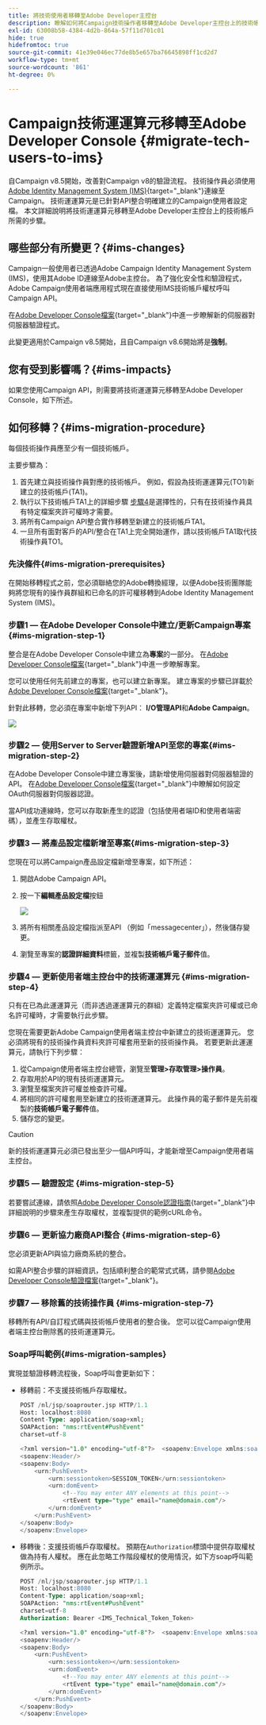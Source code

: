 ```yaml
---
title: 將技術使用者移轉至Adobe Developer主控台
description: 瞭解如何將Campaign技術操作者移轉至Adobe Developer主控台上的技術帳戶
exl-id: 63008b58-4384-4d2b-864a-57f11d701c01
hide: true
hidefromtoc: true
source-git-commit: 41e39e046ec77de8b5e657ba76645898ff1cd2d7
workflow-type: tm+mt
source-wordcount: '861'
ht-degree: 0%

---
```


# Campaign技術運運算元移轉至Adobe Developer Console {#migrate-tech-users-to-ims}

自Campaign v8.5開始，改善對Campaign v8的驗證流程。 技術操作員必須使用[Adobe Identity Management System (IMS)](https://helpx.adobe.com/tw/enterprise/using/identity.html){target="_blank"}連線至Campaign。 技術運運算元是已針對API整合明確建立的Campaign使用者設定檔。 本文詳細說明將技術運運算元移轉至Adobe Developer主控台上的技術帳戶所需的步驟。

## 哪些部分有所變更？{#ims-changes}

Campaign一般使用者已透過Adobe Campaign Identity Management System (IMS)，使用其Adobe ID連線至Adobe主控台。 為了強化安全性和驗證程式，Adobe Campaign使用者端應用程式現在直接使用IMS技術帳戶權杖呼叫Campaign API。

在[Adobe Developer Console檔案](https://developer.adobe.com/developer-console/docs/guides/authentication/ServerToServerAuthentication/){target="_blank"}中進一步瞭解新的伺服器對伺服器驗證程式。

此變更適用於Campaign v8.5開始，且自Campaign v8.6開始將是&#x200B;**強制**。


## 您有受到影響嗎？{#ims-impacts}

如果您使用Campaign API，則需要將技術運運算元移轉至Adobe Developer Console，如下所述。

## 如何移轉？{#ims-migration-procedure}

每個技術操作員應至少有一個技術帳戶。

主要步驟為：

1. 首先建立與技術操作員對應的技術帳戶。 例如，假設為技術運運算元(TO1)新建立的技術帳戶(TA1)。
1. 執行以下技術帳戶TA1上的詳細步驟
   [步驟4](#ims-migration-step-4)是選擇性的，只有在技術操作員具有特定檔案夾許可權時才需要。
1. 將所有Campaign API整合實作移轉至新建立的技術帳戶TA1。
1. 一旦所有面對客戶的API/整合在TA1上完全開始運作，請以技術帳戶TA1取代技術操作員TO1。

### 先決條件{#ims-migration-prerequisites}

在開始移轉程式之前，您必須聯絡您的Adobe轉換經理，以便Adobe技術團隊能夠將您現有的操作員群組和已命名的許可權移轉到Adobe Identity Management System (IMS)。

### 步驟1 — 在Adobe Developer Console中建立/更新Campaign專案{#ims-migration-step-1}

整合是在Adobe Developer Console中建立為&#x200B;**專案**&#x200B;的一部分。 在[Adobe Developer Console檔案](https://developer.adobe.com/developer-console/docs/guides/projects/){target="_blank"}中進一步瞭解專案。

您可以使用任何先前建立的專案，也可以建立新專案。 建立專案的步驟已詳載於[Adobe Developer Console檔案](https://developer.adobe.com/developer-console/docs/guides/getting-started/){target="_blank"}。

針對此移轉，您必須在專案中新增下列API： **I/O管理API**&#x200B;和&#x200B;**Adobe Campaign**。

![](assets/do-not-localize/ims-products-and-services.png)


### 步驟2 — 使用Server to Server驗證新增API至您的專案{#ims-migration-step-2}

在Adobe Developer Console中建立專案後，請新增使用伺服器對伺服器驗證的API。 在[Adobe Developer Console檔案](https://developer.adobe.com/developer-console/docs/guides/authentication/ServerToServerAuthentication/implementation/){target="_blank"}中瞭解如何設定OAuth伺服器對伺服器認證。

當API成功連線時，您可以存取新產生的認證（包括使用者端ID和使用者端密碼），並產生存取權杖。

### 步驟3 — 將產品設定檔新增至專案{#ims-migration-step-3}

您現在可以將Campaign產品設定檔新增至專案，如下所述：

1. 開啟Adobe Campaign API。
1. 按一下&#x200B;**編輯產品設定檔**&#x200B;按鈕

   ![](assets/do-not-localize/ims-edit-api.png)

1. 將所有相關產品設定檔指派至API （例如「messagecenter」），然後儲存變更。
1. 瀏覽至專案的&#x200B;**認證詳細資料**&#x200B;標籤，並複製&#x200B;**技術帳戶電子郵件**&#x200B;值。

### 步驟4 — 更新使用者端主控台中的技術運運算元 {#ims-migration-step-4}

只有在已為此運運算元（而非透過運運算元的群組）定義特定檔案夾許可權或已命名許可權時，才需要執行此步驟。

您現在需要更新Adobe Campaign使用者端主控台中新建立的技術運運算元。 您必須將現有的技術操作員資料夾許可權套用至新的技術操作員。
若要更新此運運算元，請執行下列步驟：

1. 從Campaign使用者端主控台總管，瀏覽至&#x200B;**管理>存取管理>操作員**。
1. 存取用於API的現有技術運運算元。
1. 瀏覽至檔案夾許可權並檢查許可權。
1. 將相同的許可權套用至新建立的技術運運算元。 此操作員的電子郵件是先前複製的&#x200B;**技術帳戶電子郵件**&#x200B;值。
1. 儲存您的變更。


>[!CAUTION]
>
>新的技術運運算元必須已發出至少一個API呼叫，才能新增至Campaign使用者端主控台。
>

<!--

>[!CAUTION]
>
>After updating the authentication type for the technical operator, all API integrations with this technical operator will stop working. You must [update your API integrations](#ims-migration-step-6). 

To update the technical operator authentication mode to IMS, follow these steps:

1. From Campaign Client Console explorer, browse to the **Administration > Access Management > Operators**.
1. Edit the existing technical operator used for APIs.
1. Replace the **Name (login)** of this technical operator by the technical account email retrieved earlier.
1. Browse to the **Edit** button on the top left beside **File**, and select **Edit the XML source**.
1. Update the authentication mode to `ims`, as follows:

    ```javascript
    <operator 
    ...
        <access authenticationType="ims" ...
        ...
        </access>
    ...
    </operator>
    ```

1. Save your changes.

You can also update the technical operator programmatically, using SQL scripts or Campaign APIs. These modes help you automate the steps which update operator's name with associated Technical account email address and/or authentication type. 

* Use the following **SQL Script** to replace operator's name with associated email:

    ```sql
    UPDATE xtkoperator
    SET sauthenticationtype = 'ims',
            sname = '{email}'
    WHERE sname = '{name}' AND itype = 0;
    ```

* Use the following `queryDef.ExecuteQuery` **Campaign API** to fetch id of an operator for given technical operator:

    ```javascript
    <?xml version="1.0" encoding="utf-8"?>
    <soap:Envelope xmlns:soap="http://schemas.xmlsoap.org/soap/envelope/">
        <soap:Body>
            <ExecuteQuery xmlns="urn:xtk:queryDef">
                <sessiontoken>{session_token}</sessiontoken>
                <entity>
                    <queryDef schema="xtk:operator" operation="select">
                        <select>
                            <node expr="@id"/>
                        </select>
                        <where>
                            <condition expr="@name='{name}'"/>
                            <condition expr="@type=0"/>
                        </where>
                    </queryDef>
                </entity>
            </ExecuteQuery>
        </soap:Body>
    </soap:Envelope>
    ```

* Use the following `session.Write` **Campaign API** to update name with given technical account email address:

    ```javascript
    <?xml version="1.0" encoding="utf-8"?>
    <soap:Envelope xmlns:soap="http://schemas.xmlsoap.org/soap/envelope/">
        <soap:Body>
            <Write xmlns="urn:xtk:session">
                <sessiontoken>{session_token}</sessiontoken>
                <domDoc xsi:type='ns:Element' SOAP-ENV:encodingStyle='http://xml.apache.org/xml-soap/literalxml'>
                    <operator _operation="update" id="{id}" name="{email}" xtkschema="xtk:operator">
                        <access authenticationType="ims" />
                    </operator>
                </domDoc>
            </Write>
        </soap:Body>
    </soap:Envelope>
    ```
-->

### 步驟5 — 驗證設定 {#ims-migration-step-5}

若要嘗試連線，請依照[Adobe Developer Console認證指南](https://developer.adobe.com/developer-console/docs/guides/authentication/ServerToServerAuthentication/implementation/#generate-access-tokens){target="_blank"}中詳細說明的步驟來產生存取權杖，並複製提供的範例cURL命令。


### 步驟6 — 更新協力廠商API整合 {#ims-migration-step-6}

您必須更新API與協力廠商系統的整合。

如需API整合步驟的詳細資訊，包括順利整合的範常式式碼，請參閱[Adobe Developer Console驗證檔案](https://developer.adobe.com/developer-console/docs/guides/authentication/ServerToServerAuthentication/){target="_blank"}。


### 步驟7 — 移除舊的技術操作員 {#ims-migration-step-7}


移轉所有API/自訂程式碼與技術帳戶使用者的整合後。 您可以從Campaign使用者端主控台刪除舊的技術運運算元。

### Soap呼叫範例{#ims-migration-samples}

實現並驗證移轉流程後，Soap呼叫會更新如下：

* 移轉前：不支援技術帳戶存取權杖。

  ```sql
  POST /nl/jsp/soaprouter.jsp HTTP/1.1
  Host: localhost:8080
  Content-Type: application/soap+xml;
  SOAPAction: "nms:rtEvent#PushEvent"
  charset=utf-8
  
  <?xml version="1.0" encoding="utf-8"?>  <soapenv:Envelope xmlns:soapenv="http://schemas.xmlsoap.org/soap/envelope/" xmlns:urn="urn:nms:rtEvent">
  <soapenv:Header/>
  <soapenv:Body>
      <urn:PushEvent>
          <urn:sessiontoken>SESSION_TOKEN</urn:sessiontoken>
          <urn:domEvent>
              <!--You may enter ANY elements at this point-->
              <rtEvent type="type" email="name@domain.com"/>
          </urn:domEvent>
      </urn:PushEvent>
  </soapenv:Body>
  </soapenv:Envelope>
  ```

* 移轉後：支援技術帳戶存取權杖。 預期在`Authorization`標頭中提供存取權杖做為持有人權杖。 應在此忽略工作階段權杖的使用情況，如下方soap呼叫範例所示。

  ```sql
  POST /nl/jsp/soaprouter.jsp HTTP/1.1
  Host: localhost:8080
  Content-Type: application/soap+xml;
  SOAPAction: "nms:rtEvent#PushEvent"
  charset=utf-8
  Authorization: Bearer <IMS_Technical_Token_Token>
  
  <?xml version="1.0" encoding="utf-8"?>  <soapenv:Envelope xmlns:soapenv="http://schemas.xmlsoap.org/soap/envelope/" xmlns:urn="urn:nms:rtEvent">
  <soapenv:Header/>
  <soapenv:Body>
      <urn:PushEvent>
          <urn:sessiontoken></urn:sessiontoken>
          <urn:domEvent>
              <!--You may enter ANY elements at this point-->
              <rtEvent type="type" email="name@domain.com"/>
          </urn:domEvent>
      </urn:PushEvent>
  </soapenv:Body>
  </soapenv:Envelope>
  ```

